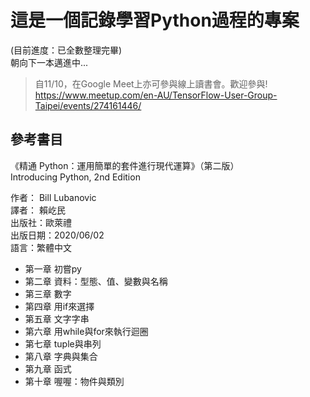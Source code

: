 # 這是一個記錄學習Python過程的專案
(目前進度：已全數整理完畢)  
朝向下一本邁進中...
  
>自11/10，在Google Meet上亦可參與線上讀書會。歡迎參與!  
https://www.meetup.com/en-AU/TensorFlow-User-Group-Taipei/events/274161446/
  
## 參考書目
《精通 Python：運用簡單的套件進行現代運算》（第二版）  
Introducing Python, 2nd Edition  
  
作者： Bill Lubanovic    
譯者： 賴屹民  
出版社：歐萊禮    
出版日期：2020/06/02  
語言：繁體中文    


* 第一章 初嘗py 
* 第二章 資料：型態、值、變數與名稱
* 第三章 數字
* 第四章 用if來選擇
* 第五章 文字字串
* 第六章 用while與for來執行迴圈
* 第七章 tuple與串列
* 第八章 字典與集合
* 第九章 函式
* 第十章 喔喔：物件與類別
